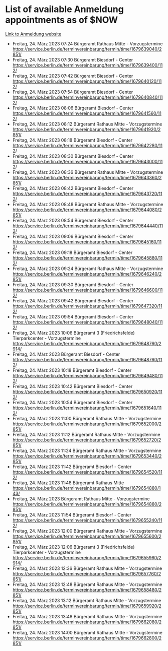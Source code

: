 # List of available Anmeldung appointments as of $NOW
[Link to Anmeldung website](https://service.berlin.de/terminvereinbarung/termin/tag.php?termin=1&anliegen[]=120686&dienstleisterlist=122210,122217,327316,122219,327312,122227,327314,122231,327346,122243,327348,122254,122252,329742,122260,329745,122262,329748,122271,327278,122273,327274,122277,327276,330436,122280,327294,122282,327290,122284,327292,122291,327270,122285,327266,122286,327264,122296,327268,150230,329760,122297,327286,122294,327284,122312,329763,122314,329775,122304,327330,122311,327334,122309,327332,317869,122281,327352,122279,329772,122283,122276,327324,122274,327326,122267,329766,122246,327318,122251,327320,122257,327322,122208,327298,122226,327300&herkunft=http%3A%2F%2Fservice.berlin.de%2Fdienstleistung%2F120686%2F)
- Freitag, 24. März 2023 07:24 Bürgeramt Rathaus Mitte - Vorzugstermine https://service.berlin.de/terminvereinbarung/termin/time/1679639040/2851/
- Freitag, 24. März 2023 07:30 Bürgeramt Biesdorf - Center https://service.berlin.de/terminvereinbarung/termin/time/1679639400/112/
- Freitag, 24. März 2023 07:42 Bürgeramt Biesdorf - Center https://service.berlin.de/terminvereinbarung/termin/time/1679640120/112/
- Freitag, 24. März 2023 07:54 Bürgeramt Biesdorf - Center https://service.berlin.de/terminvereinbarung/termin/time/1679640840/112/
- Freitag, 24. März 2023 08:06 Bürgeramt Biesdorf - Center https://service.berlin.de/terminvereinbarung/termin/time/1679641560/112/
- Freitag, 24. März 2023 08:12 Bürgeramt Rathaus Mitte - Vorzugstermine https://service.berlin.de/terminvereinbarung/termin/time/1679641920/2851/
- Freitag, 24. März 2023 08:18 Bürgeramt Biesdorf - Center https://service.berlin.de/terminvereinbarung/termin/time/1679642280/112/
- Freitag, 24. März 2023 08:30 Bürgeramt Biesdorf - Center https://service.berlin.de/terminvereinbarung/termin/time/1679643000/112/
- Freitag, 24. März 2023 08:36 Bürgeramt Rathaus Mitte - Vorzugstermine https://service.berlin.de/terminvereinbarung/termin/time/1679643360/2851/
- Freitag, 24. März 2023 08:42 Bürgeramt Biesdorf - Center https://service.berlin.de/terminvereinbarung/termin/time/1679643720/112/
- Freitag, 24. März 2023 08:48 Bürgeramt Rathaus Mitte - Vorzugstermine https://service.berlin.de/terminvereinbarung/termin/time/1679644080/2851/
- Freitag, 24. März 2023 08:54 Bürgeramt Biesdorf - Center https://service.berlin.de/terminvereinbarung/termin/time/1679644440/112/
- Freitag, 24. März 2023 09:06 Bürgeramt Biesdorf - Center https://service.berlin.de/terminvereinbarung/termin/time/1679645160/112/
- Freitag, 24. März 2023 09:18 Bürgeramt Biesdorf - Center https://service.berlin.de/terminvereinbarung/termin/time/1679645880/112/
- Freitag, 24. März 2023 09:24 Bürgeramt Rathaus Mitte - Vorzugstermine https://service.berlin.de/terminvereinbarung/termin/time/1679646240/2851/
- Freitag, 24. März 2023 09:30 Bürgeramt Biesdorf - Center https://service.berlin.de/terminvereinbarung/termin/time/1679646600/112/
- Freitag, 24. März 2023 09:42 Bürgeramt Biesdorf - Center https://service.berlin.de/terminvereinbarung/termin/time/1679647320/112/
- Freitag, 24. März 2023 09:54 Bürgeramt Biesdorf - Center https://service.berlin.de/terminvereinbarung/termin/time/1679648040/112/
- Freitag, 24. März 2023 10:06 Bürgeramt 3 (Friedrichsfelde) Tierparkcenter - Vorzugstermine https://service.berlin.de/terminvereinbarung/termin/time/1679648760/2914/
- Freitag, 24. März 2023  Bürgeramt Biesdorf - Center https://service.berlin.de/terminvereinbarung/termin/time/1679648760/112/
- Freitag, 24. März 2023 10:18 Bürgeramt Biesdorf - Center https://service.berlin.de/terminvereinbarung/termin/time/1679649480/112/
- Freitag, 24. März 2023 10:42 Bürgeramt Biesdorf - Center https://service.berlin.de/terminvereinbarung/termin/time/1679650920/112/
- Freitag, 24. März 2023 10:54 Bürgeramt Biesdorf - Center https://service.berlin.de/terminvereinbarung/termin/time/1679651640/112/
- Freitag, 24. März 2023 11:00 Bürgeramt Rathaus Mitte - Vorzugstermine https://service.berlin.de/terminvereinbarung/termin/time/1679652000/2851/
- Freitag, 24. März 2023 11:12 Bürgeramt Rathaus Mitte - Vorzugstermine https://service.berlin.de/terminvereinbarung/termin/time/1679652720/2851/
- Freitag, 24. März 2023 11:24 Bürgeramt Rathaus Mitte - Vorzugstermine https://service.berlin.de/terminvereinbarung/termin/time/1679653440/2851/
- Freitag, 24. März 2023 11:42 Bürgeramt Biesdorf - Center https://service.berlin.de/terminvereinbarung/termin/time/1679654520/112/
- Freitag, 24. März 2023 11:48 Bürgeramt Rathaus Mitte https://service.berlin.de/terminvereinbarung/termin/time/1679654880/143/
- Freitag, 24. März 2023  Bürgeramt Rathaus Mitte - Vorzugstermine https://service.berlin.de/terminvereinbarung/termin/time/1679654880/2851/
- Freitag, 24. März 2023 11:54 Bürgeramt Biesdorf - Center https://service.berlin.de/terminvereinbarung/termin/time/1679655240/112/
- Freitag, 24. März 2023 12:00 Bürgeramt Rathaus Mitte - Vorzugstermine https://service.berlin.de/terminvereinbarung/termin/time/1679655600/2851/
- Freitag, 24. März 2023 12:06 Bürgeramt 3 (Friedrichsfelde) Tierparkcenter - Vorzugstermine https://service.berlin.de/terminvereinbarung/termin/time/1679655960/2914/
- Freitag, 24. März 2023 12:36 Bürgeramt Rathaus Mitte - Vorzugstermine https://service.berlin.de/terminvereinbarung/termin/time/1679657760/2851/
- Freitag, 24. März 2023 12:48 Bürgeramt Rathaus Mitte - Vorzugstermine https://service.berlin.de/terminvereinbarung/termin/time/1679658480/2851/
- Freitag, 24. März 2023 13:12 Bürgeramt Rathaus Mitte - Vorzugstermine https://service.berlin.de/terminvereinbarung/termin/time/1679659920/2851/
- Freitag, 24. März 2023 13:48 Bürgeramt Rathaus Mitte - Vorzugstermine https://service.berlin.de/terminvereinbarung/termin/time/1679662080/2851/
- Freitag, 24. März 2023 14:00 Bürgeramt Rathaus Mitte - Vorzugstermine https://service.berlin.de/terminvereinbarung/termin/time/1679662800/2851/
